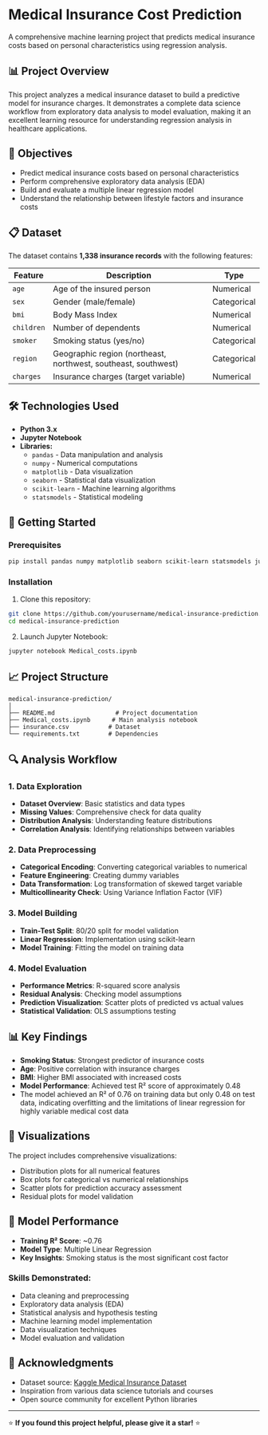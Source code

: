 # Medical Insurance Cost Prediction

A comprehensive machine learning project that predicts medical insurance costs based on personal characteristics using regression analysis.

## 📊 Project Overview

This project analyzes a medical insurance dataset to build a predictive model for insurance charges. It demonstrates a complete data science workflow from exploratory data analysis to model evaluation, making it an excellent learning resource for understanding regression analysis in healthcare applications.

## 🎯 Objectives

- Predict medical insurance costs based on personal characteristics
- Perform comprehensive exploratory data analysis (EDA)
- Build and evaluate a multiple linear regression model
- Understand the relationship between lifestyle factors and insurance costs

## 📋 Dataset

The dataset contains **1,338 insurance records** with the following features:

| Feature | Description | Type |
|---------|-------------|------|
| `age` | Age of the insured person | Numerical |
| `sex` | Gender (male/female) | Categorical |
| `bmi` | Body Mass Index | Numerical |
| `children` | Number of dependents | Numerical |
| `smoker` | Smoking status (yes/no) | Categorical |
| `region` | Geographic region (northeast, northwest, southeast, southwest) | Categorical |
| `charges` | Insurance charges (target variable) | Numerical |

## 🛠️ Technologies Used

- **Python 3.x**
- **Jupyter Notebook**
- **Libraries:**
  - `pandas` - Data manipulation and analysis
  - `numpy` - Numerical computations
  - `matplotlib` - Data visualization
  - `seaborn` - Statistical data visualization
  - `scikit-learn` - Machine learning algorithms
  - `statsmodels` - Statistical modeling

## 🚀 Getting Started

### Prerequisites

```bash
pip install pandas numpy matplotlib seaborn scikit-learn statsmodels jupyter
```

### Installation

1. Clone this repository:
```bash
git clone https://github.com/yourusername/medical-insurance-prediction.git
cd medical-insurance-prediction
```

2. Launch Jupyter Notebook:
```bash
jupyter notebook Medical_costs.ipynb
```

## 📈 Project Structure

```
medical-insurance-prediction/
│
├── README.md                 # Project documentation
├── Medical_costs.ipynb      # Main analysis notebook
├── insurance.csv           # Dataset
└── requirements.txt        # Dependencies
```

## 🔍 Analysis Workflow

### 1. Data Exploration
- **Dataset Overview**: Basic statistics and data types
- **Missing Values**: Comprehensive check for data quality
- **Distribution Analysis**: Understanding feature distributions
- **Correlation Analysis**: Identifying relationships between variables

### 2. Data Preprocessing
- **Categorical Encoding**: Converting categorical variables to numerical
- **Feature Engineering**: Creating dummy variables
- **Data Transformation**: Log transformation of skewed target variable
- **Multicollinearity Check**: Using Variance Inflation Factor (VIF)

### 3. Model Building
- **Train-Test Split**: 80/20 split for model validation
- **Linear Regression**: Implementation using scikit-learn
- **Model Training**: Fitting the model on training data

### 4. Model Evaluation
- **Performance Metrics**: R-squared score analysis
- **Residual Analysis**: Checking model assumptions
- **Prediction Visualization**: Scatter plots of predicted vs actual values
- **Statistical Validation**: OLS assumptions testing

## 📊 Key Findings

- **Smoking Status**: Strongest predictor of insurance costs
- **Age**: Positive correlation with insurance charges
- **BMI**: Higher BMI associated with increased costs
- **Model Performance**: Achieved test R² score of approximately 0.48
- The model achieved an R² of 0.76 on training data but only 0.48 on test data, indicating overfitting and the limitations of linear regression for highly variable medical cost data

## 🎨 Visualizations

The project includes comprehensive visualizations:
- Distribution plots for all numerical features
- Box plots for categorical vs numerical relationships
- Scatter plots for prediction accuracy assessment
- Residual plots for model validation

## 🔮 Model Performance

- **Training R² Score**: ~0.76
- **Model Type**: Multiple Linear Regression
- **Key Insights**: Smoking status is the most significant cost factor

### Skills Demonstrated:
- Data cleaning and preprocessing
- Exploratory data analysis (EDA)
- Statistical analysis and hypothesis testing
- Machine learning model implementation
- Data visualization techniques
- Model evaluation and validation

## 🙏 Acknowledgments

- Dataset source: [Kaggle Medical Insurance Dataset](https://www.kaggle.com/)
- Inspiration from various data science tutorials and courses
- Open source community for excellent Python libraries

---


⭐ **If you found this project helpful, please give it a star!** ⭐

